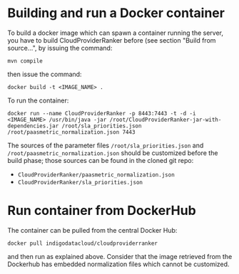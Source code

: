 # Building and run a Docker container
To build a docker image which can spawn a container running the server, you have to build CloudProviderRanker before (see section "Build from source...", by issuing the command:

	mvn compile

then issue the command:

	docker build -t <IMAGE_NAME> .

To run the container:

	docker run --name CloudProviderRanker -p 8443:7443 -t -d -i <IMAGE_NAME> /usr/bin/java -jar /root/CloudProviderRanker-jar-with-dependencies.jar /root/sla_priorities.json /root/paasmetric_normalization.json 7443

The sources of the parameter files ```/root/sla_priorities.json``` and ```/root/paasmetric_normalization.json``` should be customized before the build phase; those sources can be found in the cloned git repo:

* ```CloudProviderRanker/paasmetric_normalization.json```
* ```CloudProviderRanker/sla_priorities.json```


# Run container from DockerHub
The container can be pulled from the central Docker Hub:
```
docker pull indigodatacloud/cloudproviderranker
```

and then run as explained above. Consider that the image retrieved from the Dockerhub has embedded normalization files which cannot be customized.